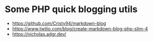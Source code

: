 # Some PHP quick blogging utils

- https://github.com/Cristy94/markdown-blog
- https://www.twilio.com/blog/create-markdown-blog-php-slim-4
- https://nicholas.adgr.dev/
